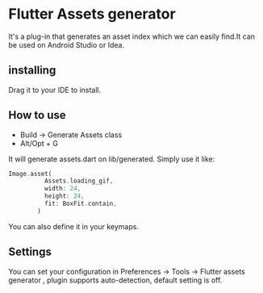 # Flutter Assets generator
It's a plug-in that generates an asset index which we can easily find.It can be used on Android Studio or Idea.
## installing
Drag it to your IDE to install.
## How to use
- Build -> Generate Assets class
- Alt/Opt + G

It will generate assets.dart on lib/generated.
Simply use it like: 
```dart
Image.asset(
          Assets.loading_gif,
          width: 24,
          height: 24,
          fit: BoxFit.contain,
        )
```
You can also define it in your keymaps.

## Settings
You can set your configuration in Preferences -> Tools -> Flutter assets generator
, plugin supports auto-detection, default setting is off.
